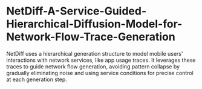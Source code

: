 # NetDiff-A-Service-Guided-Hierarchical-Diffusion-Model-for-Network-Flow-Trace-Generation
NetDiff uses a hierarchical generation structure to model mobile users' interactions with network services, like app usage traces. It leverages these traces to guide network flow generation, avoiding pattern collapse by gradually eliminating noise and using service conditions for precise control at each generation step.
